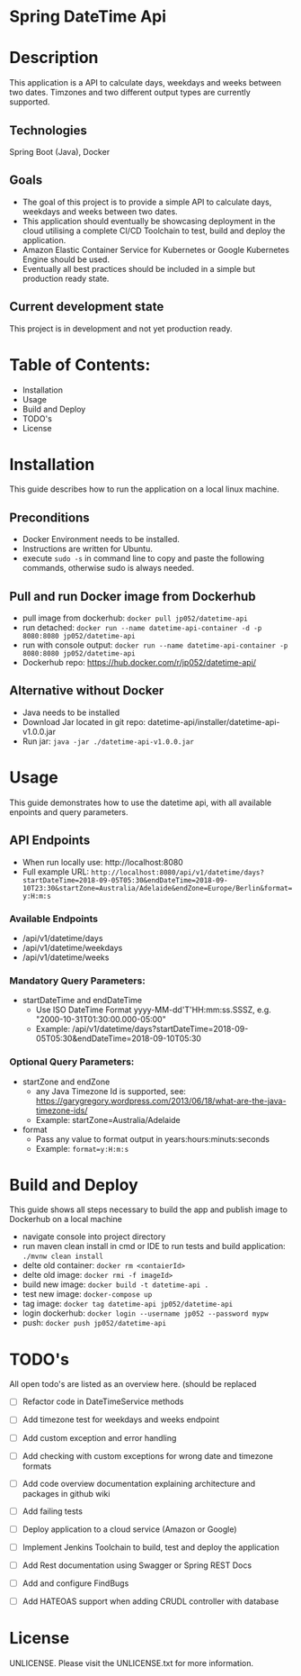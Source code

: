 Spring DateTime Api
==============================

# Description
This application is a API to calculate days, weekdays and weeks between two dates. 
Timzones and two different output types are currently supported.

## Technologies
Spring Boot (Java), Docker

## Goals
* The goal of this project is to provide a simple API to calculate days, weekdays and weeks between two dates.
* This application should eventually be showcasing deployment in the cloud utilising a complete CI/CD Toolchain to test, build and deploy the application.
* Amazon Elastic Container Service for Kubernetes or Google Kubernetes Engine should be used.
* Eventually all best practices should be included in a simple but production ready state. 

## Current development state
This project is in development and not yet production ready.

# Table of Contents:
* Installation
* Usage
* Build and Deploy
* TODO's
* License

# Installation 
This guide describes how to run the application on a local linux machine. 

## Preconditions
* Docker Environment needs to be installed.
* Instructions are written for Ubuntu.
* execute `sudo -s` in command line to copy and paste the following commands, otherwise sudo is always needed.

## Pull and run Docker image from Dockerhub
* pull image from dockerhub: `docker pull jp052/datetime-api`
* run detached: `docker run --name datetime-api-container -d -p 8080:8080 jp052/datetime-api`
* run with console output: `docker run --name datetime-api-container -p 8080:8080 jp052/datetime-api`
* Dockerhub repo: https://hub.docker.com/r/jp052/datetime-api/

## Alternative without Docker
* Java needs to be installed
* Download Jar located in git repo: datetime-api/installer/datetime-api-v1.0.0.jar
* Run jar: `java -jar ./datetime-api-v1.0.0.jar`

# Usage
This guide demonstrates how to use the datetime api, with all available enpoints and query parameters.

## API Endpoints
* When run locally use: http://localhost:8080
* Full example URL: `http://localhost:8080/api/v1/datetime/days?startDateTime=2018-09-05T05:30&endDateTime=2018-09-10T23:30&startZone=Australia/Adelaide&endZone=Europe/Berlin&format=y:H:m:s`

### Available Endpoints
* /api/v1/datetime/days
* /api/v1/datetime/weekdays
* /api/v1/datetime/weeks

### Mandatory Query Parameters:
* startDateTime and endDateTime 
  * Use ISO DateTime Format yyyy-MM-dd'T'HH:mm:ss.SSSZ, e.g. "2000-10-31T01:30:00.000-05:00"
  * Example: /api/v1/datetime/days?startDateTime=2018-09-05T05:30&endDateTime=2018-09-10T05:30

### Optional Query Parameters:
* startZone and endZone
  * any Java Timezone Id is supported, see: https://garygregory.wordpress.com/2013/06/18/what-are-the-java-timezone-ids/
  * Example: startZone=Australia/Adelaide
* format
  * Pass any value to format output in years:hours:minuts:seconds
  * Example: `format=y:H:m:s`

# Build and Deploy
This guide shows all steps necessary to build the app and publish image to Dockerhub on a local machine

* navigate console into project directory
* run maven clean install in cmd or IDE to run tests and build application: `./mvnw clean install`
* delte old container: `docker rm <contaierId>`
* delte old image: `docker rmi -f imageId>` 
* build new image: `docker build -t datetime-api .`
* test new image: `docker-compose up`
* tag image: `docker tag datetime-api jp052/datetime-api`
* login dockerhub: `docker login --username jp052 --password mypw` 
* push: `docker push jp052/datetime-api`

# TODO's
All open todo's are listed as an overview here. (should be replaced

- [ ] Refactor code in DateTimeService methods
- [ ] Add timezone test for weekdays and weeks endpoint
- [ ] Add custom exception and error handling
- [ ] Add checking with custom exceptions for wrong date and timezone formats
- [ ] Add code overview documentation explaining architecture and packages in github wiki
- [ ] Add failing tests
- [ ] Deploy application to a cloud service (Amazon or Google)
- [ ] Implement Jenkins Toolchain to build, test and deploy the application
- [ ] Add Rest documentation using Swagger or Spring REST Docs
- [ ] Add and configure FindBugs
- [ ] Add HATEOAS support when adding CRUDL controller with database 


# License
UNLICENSE. Please visit the UNLICENSE.txt for more information.
